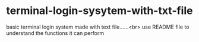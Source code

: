 # terminal-login-sysytem-with-txt-file
basic terminal login system made with text file......&lt;br>    use README file to understand the functions it can perform 

